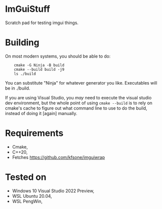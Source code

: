 # ImGuiStuff

Scratch pad for testing imgui things.

# Building

On most modern systems, you should be able to do:

```shell
	cmake -G Ninja -B build
	cmake --build build -j9
	ls ./build
```

You can substitute "Ninja" for whatever generator you like. Executables will be in ./build.

If you are using Visual Studio, you *may* need to execute the visual studio dev environment,
but the whole point of using `cmake --build` is to rely on cmake's cache to figure out what
command line to use to do the build, instead of doing it [again] manually.

# Requirements

- Cmake,
- C++20,
- Fetches https://github.com/kfsone/imguiwrap

# Tested on

- Windows 10 Visual Studio 2022 Preview,
- WSL Ubuntu 20.04,
- WSL PengWin,

